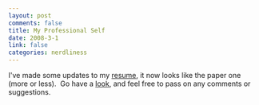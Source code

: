 ```yaml
--- 
layout: post
comments: false
title: My Professional Self
date: 2008-3-1
link: false
categories: nerdliness
---
```

I've made some updates to my <a href="http://markhnichols.com" title="markhnichols.com">resume</a>, it now looks like the paper one (more or less).  Go have a <a href="http://markhnichols.com" title="markhnichols.com">look</a>, and feel free to pass on any comments or suggestions.
